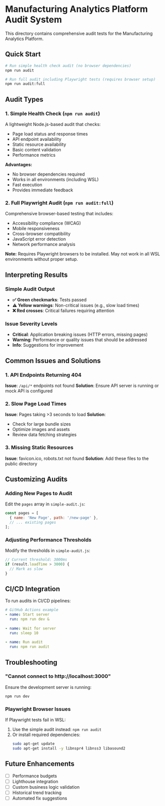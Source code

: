 # Manufacturing Analytics Platform Audit System

This directory contains comprehensive audit tests for the Manufacturing Analytics Platform.

## Quick Start

```bash
# Run simple health check audit (no browser dependencies)
npm run audit

# Run full audit including Playwright tests (requires browser setup)
npm run audit:full
```

## Audit Types

### 1. Simple Health Check (`npm run audit`)
A lightweight Node.js-based audit that checks:
- Page load status and response times
- API endpoint availability
- Static resource availability
- Basic content validation
- Performance metrics

**Advantages:**
- No browser dependencies required
- Works in all environments (including WSL)
- Fast execution
- Provides immediate feedback

### 2. Full Playwright Audit (`npm run audit:full`)
Comprehensive browser-based testing that includes:
- Accessibility compliance (WCAG)
- Mobile responsiveness
- Cross-browser compatibility
- JavaScript error detection
- Network performance analysis

**Note:** Requires Playwright browsers to be installed. May not work in all WSL environments without proper setup.

## Interpreting Results

### Simple Audit Output
- **✅ Green checkmarks**: Tests passed
- **⚠️ Yellow warnings**: Non-critical issues (e.g., slow load times)
- **❌ Red crosses**: Critical failures requiring attention

### Issue Severity Levels
- **Critical**: Application breaking issues (HTTP errors, missing pages)
- **Warning**: Performance or quality issues that should be addressed
- **Info**: Suggestions for improvement

## Common Issues and Solutions

### 1. API Endpoints Returning 404
**Issue**: `/api/*` endpoints not found
**Solution**: Ensure API server is running or mock API is configured

### 2. Slow Page Load Times
**Issue**: Pages taking >3 seconds to load
**Solution**: 
- Check for large bundle sizes
- Optimize images and assets
- Review data fetching strategies

### 3. Missing Static Resources
**Issue**: favicon.ico, robots.txt not found
**Solution**: Add these files to the public directory

## Customizing Audits

### Adding New Pages to Audit
Edit the `pages` array in `simple-audit.js`:
```javascript
const pages = [
  { name: 'New Page', path: '/new-page' },
  // ... existing pages
];
```

### Adjusting Performance Thresholds
Modify the thresholds in `simple-audit.js`:
```javascript
// Current threshold: 3000ms
if (result.loadTime > 3000) {
  // Mark as slow
}
```

## CI/CD Integration

To run audits in CI/CD pipelines:

```yaml
# GitHub Actions example
- name: Start server
  run: npm run dev &
  
- name: Wait for server
  run: sleep 10
  
- name: Run audit
  run: npm run audit
```

## Troubleshooting

### "Cannot connect to http://localhost:3000"
Ensure the development server is running:
```bash
npm run dev
```

### Playwright Browser Issues
If Playwright tests fail in WSL:
1. Use the simple audit instead: `npm run audit`
2. Or install required dependencies:
   ```bash
   sudo apt-get update
   sudo apt-get install -y libnspr4 libnss3 libasound2
   ```

## Future Enhancements

- [ ] Performance budgets
- [ ] Lighthouse integration
- [ ] Custom business logic validation
- [ ] Historical trend tracking
- [ ] Automated fix suggestions